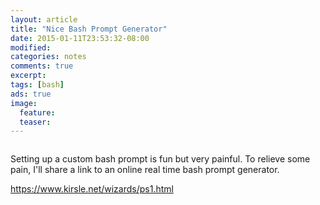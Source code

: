 ```yaml
---
layout: article
title: "Nice Bash Prompt Generator"
date: 2015-01-11T23:53:32-08:00
modified:
categories: notes
comments: true
excerpt:
tags: [bash]
ads: true
image:
  feature:
  teaser:
---
```


<img src="{{site.url}}/images/prompt.png" alt="">

Setting up a custom bash prompt is fun but very painful. To relieve some pain, I'll share a link to an online real time bash prompt generator.

<https://www.kirsle.net/wizards/ps1.html>
